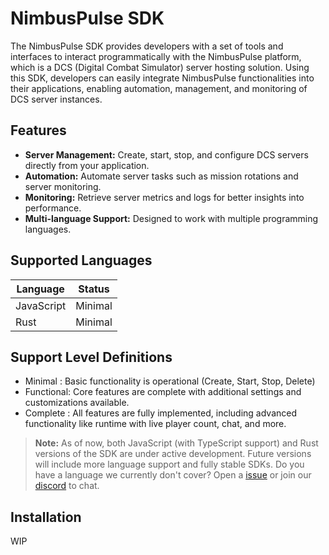 # NimbusPulse SDK

The NimbusPulse SDK provides developers with a set of tools and interfaces to interact programmatically with the NimbusPulse platform, which is a DCS (Digital Combat Simulator) server hosting solution. Using this SDK, developers can easily integrate NimbusPulse functionalities into their applications, enabling automation, management, and monitoring of DCS server instances.

## Features

- **Server Management:** Create, start, stop, and configure DCS servers directly from your application.
- **Automation:** Automate server tasks such as mission rotations and server monitoring.
- **Monitoring:** Retrieve server metrics and logs for better insights into performance.
- **Multi-language Support:** Designed to work with multiple programming languages.

## Supported Languages

| Language     | Status                             |
|--------------|------------------------------------|
| JavaScript   | Minimal                            |
| Rust         | Minimal                            |

## Support Level Definitions
 - Minimal   : Basic functionality is operational (Create, Start, Stop, Delete)
 - Functional: Core features are complete with additional settings and customizations available.
 - Complete  : All features are fully implemented, including advanced functionality like runtime with live player count, chat, and more.

> **Note:** As of now, both JavaScript (with TypeScript support) and Rust versions of the SDK are under active development. Future versions will include more language support and fully stable SDKs. Do you have a language we currently don't cover? Open a [issue](https://github.com/NimbusPulse/sdk/issues) or join our [discord](https://nimbuspulse.com/discord) to chat.

## Installation
WIP
